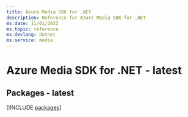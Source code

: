 ```yaml
---
title: Azure Media SDK for .NET
description: Reference for Azure Media SDK for .NET
ms.date: 11/01/2023
ms.topic: reference
ms.devlang: dotnet
ms.service: media
---
```

# Azure Media SDK for .NET - latest
## Packages - latest
[!INCLUDE [packages](media-index.md)]